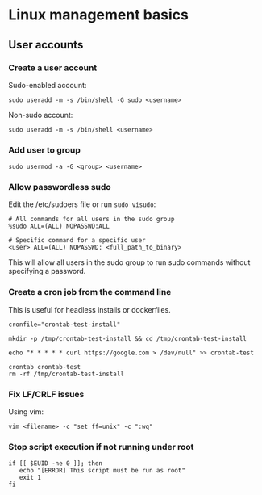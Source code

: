 # Linux management basics

## User accounts

### Create a user account

Sudo-enabled account:

```shell
sudo useradd -m -s /bin/shell -G sudo <username>
```

Non-sudo account:

```shell
sudo useradd -m -s /bin/shell <username>
```

### Add user to group

```shell
sudo usermod -a -G <group> <username>
```

### Allow passwordless sudo

Edit the /etc/sudoers file or run `sudo visudo`:

```
# All commands for all users in the sudo group
%sudo ALL=(ALL) NOPASSWD:ALL

# Specific command for a specific user
<user> ALL=(ALL) NOPASSWD: <full_path_to_binary>
```

This will allow all users in the sudo group to run sudo commands without specifying a password.

### Create a cron job from the command line

This is useful for headless installs or dockerfiles.

```shell
cronfile="crontab-test-install"

mkdir -p /tmp/crontab-test-install && cd /tmp/crontab-test-install

echo "* * * * * curl https://google.com > /dev/null" >> crontab-test

crontab crontab-test
rm -rf /tmp/crontab-test-install
```

### Fix LF/CRLF issues

Using vim:

```shell
vim <filename> -c "set ff=unix" -c ":wq"
```

### Stop script execution if not running under root

```shell
if [[ $EUID -ne 0 ]]; then
   echo "[ERROR] This script must be run as root"
   exit 1
fi
```
